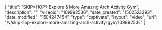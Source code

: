 {
    "title": "SKIP*HOP&reg; Explore &amp; More Amazing Arch Activity Gym",
    "description": "",
    "videoid": "109992536",
    "date_created": "1502523393",
    "date_modified": "1504247454",
    "type": "captivate",
    "layout": "video",
    "url": "\/v\/skip-hop-explore-more-amazing-arch-activity-gym\/109992536"
}